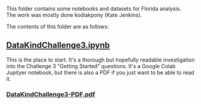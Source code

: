 This folder contains some notebooks and datasets for Florida analysis.  
The work was mostly done kodiakpony (Kate Jenkins).

The contents of this folder are as follows:
## [DataKindChallenge3.ipynb](./DataKindChallenge3.ipynb)
This is the place to start. It's a thorough but hopefully readable investigation into the Challenge 3 "Getting Started" questions.
It's a Google Colab Jupityer notebook, but there is also a PDF if you just want to be able to read it.

### [DataKindChallenge3-PDF.pdf](https://github.com/kodiakpony/datakit-housing-fall-2024/new/main/challenge-3/FL/DataKindChallenge3-PDF.pdf)
